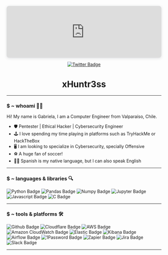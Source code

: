 <div id="header" align="center">
  
  <div style="position: relative; width: 100%; height: 0; padding-top: 33.3333%;
 padding-bottom: 0; box-shadow: 0 2px 8px 0 rgba(63,69,81,0.16); margin-top: 1.6em; margin-bottom: 0.9em; overflow: hidden;
 border-radius: 8px; will-change: transform;">
  <iframe loading="lazy" style="position: absolute; width: 100%; height: 100%; top: 0; left: 0; border: none; padding: 0;margin: 0;"
    src="https:&#x2F;&#x2F;www.canva.com&#x2F;design&#x2F;DAFuXIwViNo&#x2F;view?embed" allowfullscreen="allowfullscreen" allow="fullscreen">
  </iframe>
</div>

  <div id="badges">
    <a href="https://twitter.com/huntr3ssx">
      <img src="https://img.shields.io/badge/Twitter-green?style=flat-square&logo=twitter&logoColor=white" alt="Twitter Badge"/>
    </a>
  </div>
  <h1>xHuntr3ss</h1>
</div>

---

### $ ~ whoami :woman_technologist:
Hi! My name is Gabriela, I am a Computer Engineer from Valparaíso, Chile. 
- :shield: Pentester | Ethical Hacker | Cybersecurity Engineer
- :joystick: I love spending my time playing in platforms such as TryHackMe or HackTheBox
- :desktop_computer: I am looking to specialize in Cybersecurity, specially Offensive
- ⚽ A huge fan of soccer!
- 🙇‍♀️ Spanish is my native language, but I can also speak English

---

### $ ~ languages & libraries :mag:

<div id="languages">
  <img src="https://img.shields.io/badge/Python-informational?style=flat-square&logo=python&logoColor=white" alt="Python Badge"/>
  <img src="https://img.shields.io/badge/Pandas-informational?style=flat-square&logo=pandas&logoColor=white" alt="Pandas Badge"/>
  <img src="https://img.shields.io/badge/Numpy-informational?style=flat-square&logo=numpy&logoColor=white" alt="Numpy Badge"/>
  <img src="https://img.shields.io/badge/Jupyter-informational?style=flat-square&logo=jupyter&logoColor=white" alt="Jupyter Badge"/>
  <img src="https://img.shields.io/badge/Javascript-yellow?style=flat-square&logo=javascript&logoColor=white" alt="Javascript Badge"/>
  <img src="https://img.shields.io/badge/C&C++-inactive?style=flat-square&logo=c&logoColor=white" alt="C Badge"/>
</div>

---

### $ ~ tools & platforms 🛠️

<div id="tools">
  <img src="https://img.shields.io/badge/Github-blueviolet?style=flat-square&logo=github&logoColor=white" alt="Github Badge"/>
  <img src="https://img.shields.io/badge/Cloudflare-important?style=flat-square&logo=cloudflare&logoColor=white" alt="Cloudflare Badge"/>
  <img src="https://img.shields.io/badge/SecurityAWS-yellow?style=flat-square&logo=amazonaws&logoColor=white" alt="AWS Badge"/>
  <img src="https://img.shields.io/badge/Amazon CloudWatch-yellow?style=flat-square&logo=amazoncloudwatch&logoColor=white" alt="Amazon CloudWatch Badge"/>
  <img src="https://img.shields.io/badge/Elastic-informational?style=flat-square&logo=elastic&logoColor=white" alt="Elastic Badge"/>
  <img src="https://img.shields.io/badge/Kibana-informational?style=flat-square&logo=kibana&logoColor=white" alt="Kibana Badge"/>
  <img src="https://img.shields.io/badge/Airflow-green?style=flat-square&logo=apacheairflow&logoColor=white" alt="Airflow Badge"/>
  <img src="https://img.shields.io/badge/1Password-informational?style=flat-square&logo=1password&logoColor=white" alt="1Password Badge"/>
  <img src="https://img.shields.io/badge/Zapier-important?style=flat-square&logo=zapier&logoColor=white" alt="Zapier Badge"/>
  <img src="https://img.shields.io/badge/Jira-informational?style=flat-square&logo=jira&logoColor=white" alt="Jira Badge"/>
  <img src="https://img.shields.io/badge/Slack-FF4F8B?style=flat-square&logo=slack&logoColor=white" alt="Slack Badge"/>
</div>

---

<!---
xHuntr3ss/xHuntr3ss is a ✨ special ✨ repository because its `README.md` (this file) appears on your GitHub profile.
You can click the Preview link to take a look at your changes.
--->
